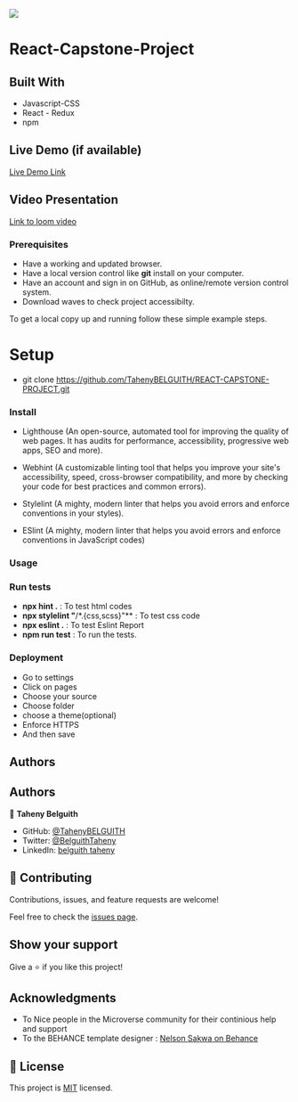 ![](https://img.shields.io/badge/Microverse-blueviolet)

# React-Capstone-Project

## Built With

- Javascript-CSS
- React - Redux
- npm

## Live Demo (if available)

[Live Demo Link](https://reliable-zabaione-7d9d45.netlify.app/)

## Video Presentation
[Link to loom video](https://www.loom.com/share/baacad4f36b04cf2b8fd4a512ed20afa)


### Prerequisites

- Have a working and updated browser.
- Have a local version control like **git** install on your computer.
- Have an account and sign in on GitHub, as online/remote version control system.
- Download waves to check project accessibilty.


To get a local copy up and running follow these simple example steps.


# Setup

- git clone https://github.com/TahenyBELGUITH/REACT-CAPSTONE-PROJECT.git

### Install

- Lighthouse (An open-source, automated tool for improving the quality of web pages. It has audits for performance, accessibility, progressive web apps, SEO and more).

- Webhint (A customizable linting tool that helps you improve your site's accessibility, speed, cross-browser compatibility, and more by checking your code for best practices and common errors).

- Stylelint (A mighty, modern linter that helps you avoid errors and enforce conventions in your styles).

- ESlint (A mighty, modern linter that helps you avoid errors and enforce conventions in JavaScript codes)

### Usage

### Run tests

- **npx hint .** : To test html codes
- **npx stylelint "**/\*.{css,scss}"\*\* : To test css code
- **npx eslint .** : To test Eslint Report
- **npm run test** : To run the tests.

### Deployment

- Go to settings
- Click on pages
- Choose your source
- Choose folder
- choose a theme(optional)
- Enforce HTTPS
- And then save


## Authors

## Authors
👩 **Taheny Belguith**

- GitHub: [@TahenyBELGUITH](https://github.com/TahenyBELGUITH)
- Twitter: [@BelguithTaheny](https://twitter.com/BelguithTaheny)
- LinkedIn: [belguith taheny](https://www.linkedin.com/in/belguith-taheny-47b93a162/)

## 🤝 Contributing

Contributions, issues, and feature requests are welcome!

Feel free to check the [issues page](../../issues/).

## Show your support

Give a ⭐️ if you like this project!

## Acknowledgments

- To Nice people in the Microverse community for their continious help and support
- To the BEHANCE template designer : [Nelson Sakwa on Behance](https://www.behance.net/sakwadesignstudio)


## 📝 License

This project is [MIT](./MIT.md) licensed.
